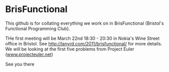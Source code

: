 # BrisFunctional

This github is for collating everything we work on in BrisFunctional (Bristol's Functional Programming Club).

THe first meeting will be March 22nd 18:30 - 20:30 in Nokia's Wine Street office in Bristol.  See http://lanyrd.com/2011/brisfunctional/ for more details.  We will be looking at the first five problems from Project Euler (www.projecteuler.net)

See you there


